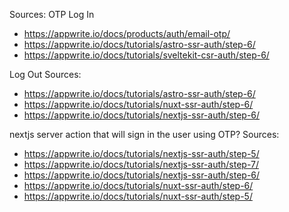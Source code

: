 







Sources:
 OTP Log In
- https://appwrite.io/docs/products/auth/email-otp/
- https://appwrite.io/docs/tutorials/astro-ssr-auth/step-6/
- https://appwrite.io/docs/tutorials/sveltekit-csr-auth/step-6/

Log Out
Sources:
- https://appwrite.io/docs/tutorials/astro-ssr-auth/step-6/
- https://appwrite.io/docs/tutorials/nuxt-ssr-auth/step-6/
- https://appwrite.io/docs/tutorials/nextjs-ssr-auth/step-6/

nextjs server action that will sign in the user using OTP?
Sources:
- https://appwrite.io/docs/tutorials/nextjs-ssr-auth/step-5/
- https://appwrite.io/docs/tutorials/nextjs-ssr-auth/step-7/
- https://appwrite.io/docs/tutorials/nextjs-ssr-auth/step-6/
- https://appwrite.io/docs/tutorials/nuxt-ssr-auth/step-6/
- https://appwrite.io/docs/tutorials/nuxt-ssr-auth/step-5/
